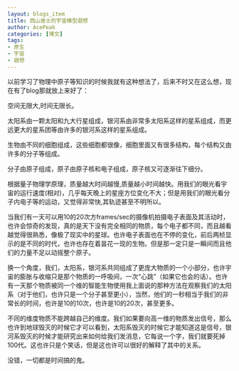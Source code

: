 ```yaml
---
layout: blogs_item
title: 西山居士的宇宙模型遐想
author: AcePeak
categories: [博文]
tags: 
- 原生
- 宇宙
- 遐想
---
```


以前学习了物理中原子等知识的时候我就有这种想法了，后来不时又在这么想，现在有了blog那就放上来好了：

空间无限大,时间无限长。

太阳系由一颗太阳和九大行星组成，银河系由非常多太阳系这样的星系组成，而更远更大的星系团等由许多的银河系这样的星系组成。

生物由不同的细胞组成，这些细胞都很像，细胞里面又有很多结构，每个结构又由许多的分子等组成。

分子由原子组成，原子由原子核和电子组成，原子核又可逐渐往下细分。

根据量子物理学原理，质量越大时间越慢,质量越小时间越快。用我们的眼光看宇宙的运行速度(相对)，几乎每天晚上的星座方位变化不大；但是用我们的眼光看分子内电子等的运动，又觉得非常快,其轨迹甚至不明所以。

当我们有一天可以用10的20次方frames/sec的摄像机拍摄电子表面及其活动时，也许会惊奇的发现，真的是天下没有完全相同的物质，每个电子都不同，而且越看越觉得很熟悉，像极了现实中的星球。也许电子表面也在不停的变化，前后两桢显示的是不同的时代，也许也存在着昙花一现的生物。但是那一定只是一瞬间而且他们的力量不足以动摇整个原子。

换一个角度，我们，太阳系，银河系共同组成了更庞大物质的一个小部分，也许宇宙的膨胀与收缩只是那个物质的一呼吸间，一次“心跳”（如果它也会的话）。也许有一天那个物质被同一个维的智能生物使用我上面说的那种方法在观察我们的太阳系（对于他们，也许只是一个分子甚至更小），当然，他们的一秒相当于我们的非常长的时间，也许是10的10次，也许是10的20次，甚至更多。

不同的维度物质不能跨越自己的维度。我们如果要向高一维的物质发出信号，那么也许到地球毁灭的时候它才可以看到，太阳系毁灭的时候它才能知道这是信号，银河系毁灭的时候才能研究出来如何给我们发消息，它每说一个字，我们就要死掉100代。这也许只是个笑话，但是这也许可以很好的解释了其中的关系。

没错，一切都是时间搞的鬼。